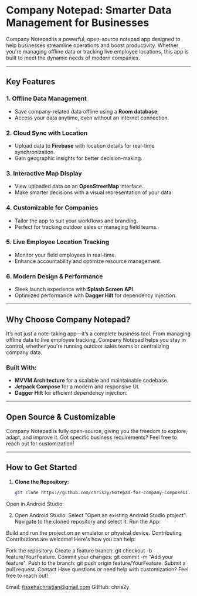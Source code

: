 # Company Notepad: Smarter Data Management for Businesses  

Company Notepad is a powerful, open-source notepad app designed to help businesses streamline operations and boost productivity. Whether you're managing offline data or tracking live employee locations, this app is built to meet the dynamic needs of modern companies.  

---

## Key Features  

### 1. Offline Data Management  
- Save company-related data offline using a **Room database**.  
- Access your data anytime, even without an internet connection.  

### 2. Cloud Sync with Location  
- Upload data to **Firebase** with location details for real-time synchronization.  
- Gain geographic insights for better decision-making.  

### 3. Interactive Map Display  
- View uploaded data on an **OpenStreetMap** interface.  
- Make smarter decisions with a visual representation of your data.  

### 4. Customizable for Companies  
- Tailor the app to suit your workflows and branding.  
- Perfect for tracking outdoor sales or managing field teams.  

### 5. Live Employee Location Tracking  
- Monitor your field employees in real-time.  
- Enhance accountability and optimize resource management.  

### 6. Modern Design & Performance  
- Sleek launch experience with **Splash Screen API**.  
- Optimized performance with **Dagger Hilt** for dependency injection.  

---

## Why Choose Company Notepad?  
It’s not just a note-taking app—it’s a complete business tool. From managing offline data to live employee tracking, Company Notepad helps you stay in control, whether you're running outdoor sales teams or centralizing company data.  

### Built With:  
- **MVVM Architecture** for a scalable and maintainable codebase.  
- **Jetpack Compose** for a modern and responsive UI.  
- **Dagger Hilt** for efficient dependency injection.  

---

## Open Source & Customizable  
Company Notepad is fully open-source, giving you the freedom to explore, adapt, and improve it. Got specific business requirements? Feel free to reach out for customization!  

---

## How to Get Started  

1. **Clone the Repository:**  
   ```sh
   git clone https://github.com/chris2y/Notepad-for-company-ComposeUI.git
Open in Android Studio:

2. Open Android Studio.
Select "Open an existing Android Studio project".
Navigate to the cloned repository and select it.
Run the App:

Build and run the project on an emulator or physical device.
Contributing
Contributions are welcome! Here's how you can help:

Fork the repository.
Create a feature branch: git checkout -b feature/YourFeature.
Commit your changes: git commit -m "Add your feature".
Push to the branch: git push origin feature/YourFeature.
Submit a pull request.
Contact
Have questions or need help with customization? Feel free to reach out!

Email: fissehachristian@gmail.com
GitHub: chris2y
